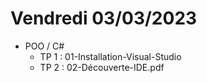 >

# Vendredi 03/03/2023

* POO / C#
  * TP 1 : 01-Installation-Visual-Studio
  * TP 2 : 02-Découverte-IDE.pdf

